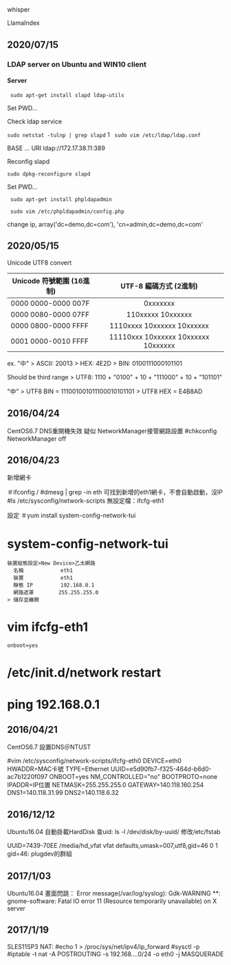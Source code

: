##

whisper

LlamaIndex

## 2020/07/15

### LDAP server on Ubuntu and WIN10 client

#### Server

` sudo apt-get install slapd ldap-utils`

Set PWD...

Check ldap service

` sudo netstat -tulnp | grep slapd `
1
` sudo vim /etc/ldap/ldap.conf`

BASE  ...
URI ldap://172.17.38.11:389

Reconfig slapd

` sudo dpkg-reconfigure slapd `

Set PWD...

` sudo apt-get install phpldapadmin`

` sudo vim /etc/phpldapadmin/config.php`

change ip, array('dc=demo,dc=com'), 'cn=admin,dc=demo,dc=com'





## 2020/05/15

Unicode UTF8 convert

| Unicode 符號範圍 (16進制)  | UTF-8 編碼方式 (2進制) | 
| ------------- |:-------------:|
| 0000 0000-0000 007F | 0xxxxxxx |
| 0000 0080-0000 07FF | 110xxxxx 10xxxxxx |
| 0000 0800-0000 FFFF | 1110xxxx 10xxxxxx 10xxxxxx |
| 0001 0000-0010 FFFF | 11110xxx 10xxxxxx 10xxxxxx 10xxxxxx |

ex. "中"  >  ASCII: 20013  >  HEX: 4E2D  >  BIN: 0100111000101101

Should be third range > UTF8: 1110 + "0100" + 10 + "111000" + 10 + "101101"

"中" > UTF8 BIN = 111001001011100010101101 > UTF8 HEX = E4B8AD


## 2016/04/24
CentOS6.7 DNS重開機失效
  疑似 NetworkManager接管網路設置
  #chkconfig NetworkManager off



## 2016/04/23
新增網卡

  ＃ifconfig / #dmesg | grep -in eth
    可找到新增的eth1網卡，不會自動啟動，沒IP
  #ls /etc/sysconfig/network-scripts 
    無設定檔：ifcfg-eth1
    
  設定
  ＃yum install system-config-network-tui
  # system-config-network-tui
    裝置組態設定>New Device>乙太網路
      名稱            eth1
      裝置            eth1
      靜態 IP         192.168.0.1
      網路遮罩        255.255.255.0
    > 儲存並離開
  # vim ifcfg-eth1
    onboot=yes
  # /etc/init.d/network restart
  # ping 192.168.0.1


## 2016/04/21
CentOS6.7 設置DNS＠NTUST

  #vim /etc/sysconfig/network-scripts/ifcfg-eth0
  DEVICE=eth0
  HWADDR=MAC卡號
  TYPE=Ethernet
  UUID=e5d90fb7-f325-464d-b6d0-ac7b1220f097
  ONBOOT=yes
  NM_CONTROLLED="no"
  BOOTPROTO=none
  IPADDR=IP位置
  NETMASK=255.255.255.0
  GATEWAY=140.118.160.254
  DNS1=140.118.31.99
  DNS2=140.118.6.32
  
  
## 2016/12/12
Ubuntu16.04 自動掛載HardDisk
查uid: ls -l /dev/disk/by-uuid/
修改/etc/fstab

  UUID=7439-70EE /media/hd_vfat               vfat    defaults,umask=007,utf8,gid=46 0 1
  gid=46: plugdev的群組
  
  
## 2017/1/03
Ubuntu16.04 畫面閃跳：
Error message(/var/log/syslog):
Gdk-WARNING **: gnome-software: Fatal IO error 11 (Resource temporarily unavailable) on X server


## 2017/1/19
SLES11SP3 NAT:
  #echo 1 > /proc/sys/net/ipv4/ip_forward
  #sysctl -p
  #iptable -t nat -A POSTROUTING -s 192.168....0/24 -o eth0 -j MASQUERADE
